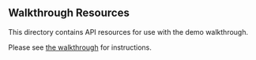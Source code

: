 ## Walkthrough Resources

This directory contains API resources for use with the demo walkthrough.

Please see [the walkthrough](../../../docs/walkthrough.md) for 
instructions.
